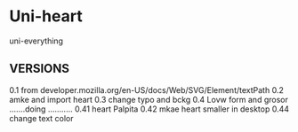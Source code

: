 # Uni-heart
 uni-everything

## VERSIONS
0.1 from developer.mozilla.org/en-US/docs/Web/SVG/Element/textPath
0.2 amke and import heart
0.3 change typo and bckg
0.4 Lovw form and grosor
.......doing ...........
0.41 heart Palpita
0.42 mkae heart smaller in desktop
0.44 change text color
